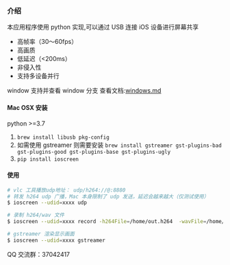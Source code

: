 
### 介绍
本应用程序使用 python 实现,可以通过 USB  连接 iOS 设备进行屏幕共享

- 高帧率（30〜60fps）
- 高画质
- 低延迟（<200ms）
- 非侵入性
- 支持多设备并行


window 支持并查看 window 分支 查看文档:[windows.md](windows.md)


####  Mac OSX 安装
python >=3.7

1. `brew install libusb pkg-config`
2. 如需使用 gstreamer 则需要安装 `brew install gstreamer gst-plugins-bad gst-plugins-good gst-plugins-base gst-plugins-ugly`
2. `pip install ioscreen`



#### 使用 
```bash
# vlc 工具播放udp地址： udp/h264://@:8880
# 转发 h264 udp 广播，Mac 本身限制了 udp 发送，延迟会越来越大（仅测试使用）
$ ioscreen --udid=xxxx udp

# 录制 h264/wav 文件
$ ioscreen --udid=xxxx record -h264File=/home/out.h264  -wavFile=/home/out.wav

# gstreamer 渲染显示画面
$ ioscreen --udid=xxxx gstreamer
```

QQ 交流群：37042417

